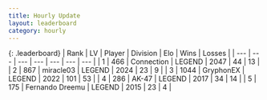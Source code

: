 ```yaml
---
title: Hourly Update
layout: leaderboard
category: hourly
---
```


{: .leaderboard}
| Rank | LV | Player | Division | Elo | Wins | Losses |
| --- | --- | --- | --- | --- | --- | --- |
| <span data-change="0">1</span> | 466 | <span title="ID: 539711">Connection</span> | LEGEND | <span data-change="0">2047</span> | <span data-change="0">44</span> | <span data-change="0">13</span> |
| <span data-change="0">2</span> | 867 | <span title="ID: 416373">miracle03</span> | LEGEND | <span data-change="0">2024</span> | <span data-change="0">23</span> | <span data-change="0">9</span> |
| <span data-change="0">3</span> | 1044 | <span title="ID: 315148">GryphonEX</span> | LEGEND | <span data-change="3">2022</span> | <span data-change="2">101</span> | <span data-change="1">53</span> |
| <span data-change="0">4</span> | 286 | <span title="ID: 545977">AK-47</span> | LEGEND | <span data-change="0">2017</span> | <span data-change="0">34</span> | <span data-change="0">14</span> |
| <span data-change="0">5</span> | 175 | <span title="ID: 172114">Fernando Dreemu</span> | LEGEND | <span data-change="0">2015</span> | <span data-change="0">23</span> | <span data-change="0">4</span> |